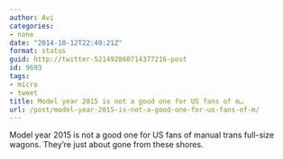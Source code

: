 ```yaml
---
author: Avi
categories:
- none
date: "2014-10-12T22:49:21Z"
format: status
guid: http://twitter-521492860714377216-post
id: 9693
tags:
- micro
- tweet
title: Model year 2015 is not a good one for US fans of m…
url: /post/model-year-2015-is-not-a-good-one-for-us-fans-of-m/
---
```

Model year 2015 is not a good one for US fans of manual trans full-size wagons. They’re just about gone from these shores.